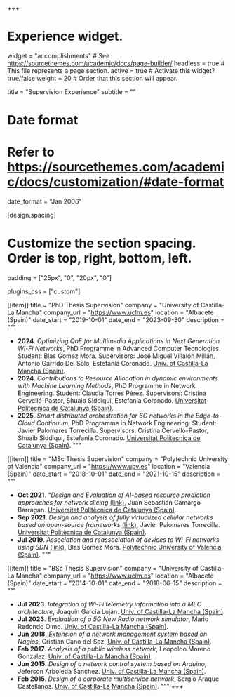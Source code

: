 +++
# Experience widget.
widget = "accomplishments"  # See https://sourcethemes.com/academic/docs/page-builder/
headless = true  # This file represents a page section.
active = true  # Activate this widget? true/false
weight = 20  # Order that this section will appear.

title = "Supervision Experience"
subtitle = ""

# Date format
#   Refer to https://sourcethemes.com/academic/docs/customization/#date-format
date_format = "Jan 2006"

[design.spacing]
  # Customize the section spacing. Order is top, right, bottom, left.
  padding = ["25px", "0", "20px", "0"]

plugins_css = ["custom"]

[[item]]
  title = "PhD Thesis Supervision"
  company = "University of Castilla-La Mancha"
  company_url = "https://www.uclm.es"
  location = "Albacete (Spain)"
  date_start = "2019-10-01"
  date_end = "2023-09-30"
  description = """ 
  * **2024**. _Optimizing QoE for Multimedia Applications in Next Generation Wi-Fi Networks_, PhD Programme in Advanced Computer Tecnologies. Student: Blas Gomez Mora. Supervisors: José Miguel Villalón Millán, Antonio Garrido Del Solo, Estefanía Coronado. <a href="https://www.uclm.es/" target="_blank">Univ. of Castilla-La Mancha (Spain)</a>.
  * **2024**. _Contributions to Resource Allocation in dynamic environments with Machine Learning Methods_, PhD Programme in Network Engineering. Student: Claudia Torres Pérez. Supervisors: Cristina Cervelló-Pastor, Shuaib Siddiqui, Estefanía Coronado. <a href="https://www.upc.edu/" target="_blank">Universitat Politecnica de Catalunya (Spain)</a>.
   * **2025**. _Smart distributed orchestration for 6G networks in the Edge-to-Cloud Continuum_, PhD Programme in Network Engineering. Student: Javier Palomares Torrecilla.  Supervisors: Cristina Cervelló-Pastor, Shuaib Siddiqui, Estefanía Coronado. <a href="https://www.upc.edu/" target="_blank">Universitat Politecnica de Catalunya (Spain)</a>.
  """

[[item]]
  title = "MSc Thesis Supervision"
  company = "Polytechnic University of Valencia"
  company_url = "https://www.upv.es"
  location = "Valencia (Spain)"
  date_start = "2018-10-01"
  date_end = "2021-10-15"
  description = """
  * **Oct 2021**. _“Design and Evaluation of AI-based resource prediction approaches for network slicing_ <a href="https://mitra.upc.es/SIA/PFC_PUBLICA.DADES_PFC?w_codipfc=10375" target="_blank">(link)</a>, Juan Sebastián Camargo Barragan. <a href="https://www.upc.edu/en?set_language=en" target="_blank">Universitat Politècnica de Catalunya (Spain)</a>.
  * **Sep 2021**. _Design and analysis of fully virtualized cellular networks based on open-source frameworks_ <a href="https://mitra.upc.es/SIA/PFC_PUBLICA.DADES_PFC?w_codipfc=10218" target="_blank">(link)</a>, Javier Palomares Torrecilla. <a href="https://www.upc.edu/en?set_language=en" target="_blank">Universitat Politècnica de Catalunya (Spain)</a>.
  * **Jul 2019**. _Association and reassociation of devices to Wi-Fi networks using SDN_ <a href="http://hdl.handle.net/10251/124494" target="_blank">(link)</a>, Blas Gomez Mora. <a href="https://www.upv.es" target="_blank">Polytechnic University of Valencia (Spain)</a>.
  """

[[item]]
  title = "BSc Thesis Supervision"
  company = "University of Castilla-La Mancha"
  company_url = "https://www.uclm.es"
  location = "Albacete (Spain)"
  date_start = "2014-10-01"
  date_end = "2018-06-15"
  description = """
  * **Jul 2023**. _Integration of Wi-Fi telemetry information into a MEC architecture_, Joaquín García Luján. <a href="https://www.uclm.es/" target="_blank">Univ. of Castilla-La Mancha (Spain)</a>.
  * **Jul 2023**. _Evaluation of a 5G New Radio network simulator_, Mario Redondo Olmo. <a href="https://www.uclm.es/" target="_blank">Univ. of Castilla-La Mancha (Spain)</a>.
   * **Jun 2018**. _Extension of a network management system based on Nagios_, Cristian Cano del Saz. <a href="https://www.uclm.es/" target="_blank">Univ. of Castilla-La Mancha (Spain)</a>.
   * **Feb 2017**. _Analysis of a public wireless network_, Leopoldo Moreno Gonzalez. <a href="https://www.uclm.es/" target="_blank">Univ. of Castilla-La Mancha (Spain)</a>.
   * **Jun 2015**. _Design of a network control system based on Arduino_, Jeferson Arboleda Sanchez. <a href="https://www.uclm.es/" target="_blank">Univ. of Castilla-La Mancha (Spain)</a>.
   * **Feb 2015**. _Design of a corporate multiservice network_, Sergio Araque Castellanos. <a href="https://www.uclm.es/" target="_blank">Univ. of Castilla-La Mancha (Spain)</a>.
"""
+++
